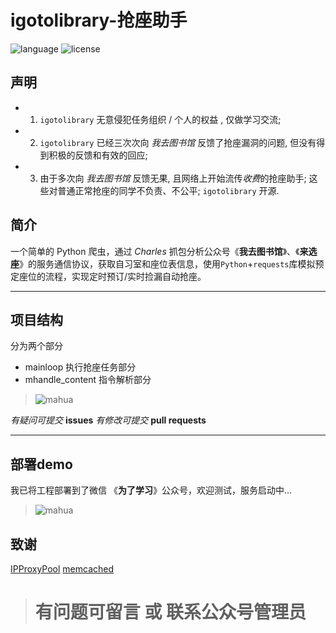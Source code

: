 

# igotolibrary-抢座助手
![language](https://img.shields.io/badge/language-python3.x-green.svg) 
![license](https://img.shields.io/badge/LICENSE-MIT-brightgreen.svg)

## 声明
+ 1. ``` igotolibrary ```  无意侵犯任务组织 / 个人的权益 , 仅做学习交流; 
+ 2. ``` igotolibrary ```  已经三次次向 *我去图书馆* 反馈了抢座漏洞的问题, 但没有得到积极的反馈和有效的回应;
+ 3. 由于多次向 *我去图书馆* 反馈无果,  且网络上开始流传*收费*的抢座助手; 这些对普通正常抢座的同学不负责、不公平;  ``` igotolibrary ```  开源.

## 简介
一个简单的 Python 爬虫，通过 *Charles* 抓包分析公众号《**我去图书馆**》、《**来选座**》的服务通信协议，获取自习室和座位表信息，使用```Python```+```requests```库模拟预定座位的流程，实现定时预订/实时捡漏自动抢座。

------
## 项目结构
分为两个部分 
* mainloop 执行抢座任务部分
* mhandle_content 指令解析部分

> ![mahua](https://github.com/qmppz/igotolibrary/blob/master/igtl-again.png)


*有疑问可提交* **issues**
*有修改可提交* **pull requests**

------
## 部署demo
我已将工程部署到了微信 《**为了学习**》公众号，欢迎测试，服务启动中...

> ![mahua](https://github.com/RenjiaLu9527/igotolibrary/blob/master/qrcode.png)

## 致谢
[IPProxyPool](https://github.com/qiyeboy/IPProxyPool)
[memcached](https://github.com/memcached/memcached)

> # 有问题可留言 或 联系公众号管理员

